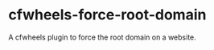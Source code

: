 cfwheels-force-root-domain
==========================

A cfwheels plugin to force the root domain on a website.